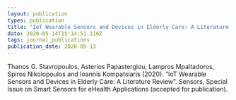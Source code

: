```yaml
---
layout: publication
types: publication
title: "IoT Wearable Sensors and Devices in Elderly Care: A Literature Review"
date: 2020-05-14T15:14:51.116Z
tags: journal_publications
publication_date: 2020-05-13
---
```

Thanos G. Stavropoulos, Asterios Papastergiou, Lampros Mpaltadoros, Spiros Nikolopoulos and Ioannis Kompatsiaris (2020). “IoT Wearable Sensors and Devices in Elderly Care: A Literature Review”. Sensors, Special Issue on Smart Sensors for eHealth Applications (accepted for publication).